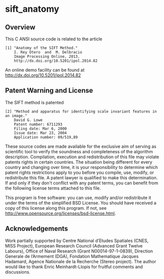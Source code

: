 # sift_anatomy


## Overview

This C ANSI source code is related to the article

    [1] "Anatomy of the SIFT Method."
        I. Rey Otero  and  M. Delbracio
        Image Processing Online, 2013.
        http://dx.doi.org/10.5201/ipol.2014.82

An online demo facility can be found at http://dx.doi.org/10.5201/ipol.2014.82

## Patent Warning and License

The SIFT method is patented

    [2] "Method and apparatus for identifying scale invariant features in an image."
        David G. Lowe
        Patent number: 6711293
        Filing date: Mar 6, 2000
        Issue date: Mar 23, 2004
        Application number: 09/519,89

 These source codes are made available for the exclusive aim of serving as
 scientific tool to verify the soundness and completeness of the algorithm
 description. Compilation, execution and redistribution of this file may
 violate patents rights in certain countries. The situation being different
 for every country and changing over time, it is your responsibility to
 determine which patent rights restrictions apply to you before you compile,
 use, modify, or redistribute this file. A patent lawyer is qualified to make
 this determination. If and only if they don't conflict with any patent terms,
 you can benefit from the following license terms attached to this file.

This program is free software: you can use, modify and/or
redistribute it under the terms of the simplified BSD
License. You should have received a copy of this license along
this program. If not, see
<http://www.opensource.org/licenses/bsd-license.html>.

## Acknowledgements

Work partially supported by
Centre National d’Etudes Spatiales (CNES, MISS Project),
European Research Council (Advanced Grant Twelve Labours),
Office of Naval Research (Grant N00014-97-1-0839),
Direction Generale de l’Armement (DGA),
Fondation Mathematique Jacques Hadamard,
Agence Nationale de la Recherche (Stereo project).
The author would like to thank Enric Meinhardt-Llopis for fruitful comments and discussions.

